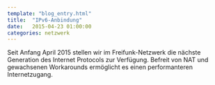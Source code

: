 ```yaml
---
template: "blog_entry.html"
title:  "IPv6-Anbindung"
date:   2015-04-23 01:00:00
categories: netzwerk
---
```


Seit Anfang April 2015 stellen wir im Freifunk-Netzwerk die nächste Generation des Internet Protocols zur Verfügung. Befreit von NAT und gewachsenen Workarounds ermöglicht es einen performanteren Internetzugang.
